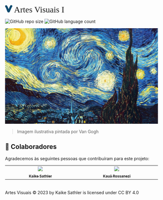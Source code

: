 <span style="font-family: 'Times New Roman', serif; font-size: 2em;"><img src="img/icon/icob.png" width="24px"> Artes Visuais I</span>

![GitHub repo size](https://img.shields.io/github/repo-size/kaikesathler/Site-Projeto-Integrador-II?style=for-the-badge)
![GitHub language count](https://img.shields.io/github/languages/count/kaikesathler/Site-Projeto-Integrador-II?style=for-the-badge)

<img src="img/image_home.jpg" alt="Exemplo imagem">

> Imagem ilustrativa pintada por Van Gogh

## 🤝 Colaboradores

Agradecemos às seguintes pessoas que contribuíram para este projeto:

<table style="margin: auto; display: table;">
  <tr>
    <td align="center">
      <a href="#">
        <img src="https://avatars.githubusercontent.com/u/104788755" width="100px;"/><br>
        <sub>
          <b>Kaike Sathler</b>
        </sub>
      </a>
    </td>
    <td align="center">
      <a href="#">
        <img src="https://img.freepik.com/premium-vector/user-profile-icon-flat-style-member-avatar-vector-illustration-isolated-background-human-permission-sign-business-concept_157943-15752.jpg?w=740" width="100px;"/><br>
        <sub>
          <b>Kauã Rossanezi</b>
        </sub>
      </a>
    </td>
  </tr>
</table>
<br><br>
Artes Visuais © 2023 by Kaike Sathler is licensed under CC BY 4.0 
